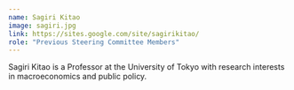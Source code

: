 ```yaml
---
name: Sagiri Kitao
image: sagiri.jpg
link: https://sites.google.com/site/sagirikitao/
role: "Previous Steering Committee Members"
---
```

Sagiri Kitao is a Professor at the University of Tokyo with research interests in macroeconomics and public policy.